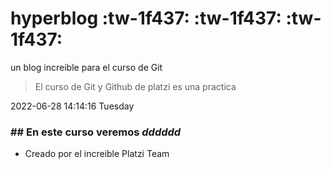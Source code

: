 # hyperblog :tw-1f437: :tw-1f437: :tw-1f437:
un blog increible para el curso de Git
> El curso de Git y Github de platzi es una practica 


2022-06-28 14:14:16 Tuesday

### ## En este curso veremos *dddddd*
* Creado por el increible Platzi Team

